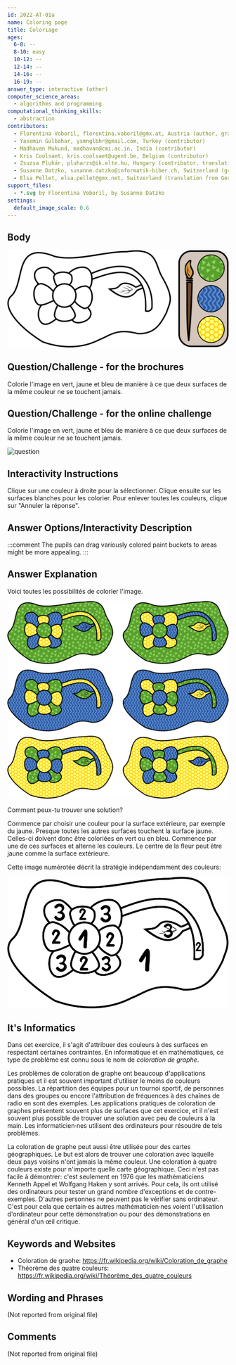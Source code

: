 ```yaml
---
id: 2022-AT-01a
name: Coloring page
title: Coloriage
ages:
  6-8: --
  8-10: easy
  10-12: --
  12-14: --
  14-16: --
  16-19: --
answer_type: interactive (other)
computer_science_areas:
  - algorithms and programming
computational_thinking_skills:
  - abstraction
contributors:
  - Florentina Voboril, florentina.voboril@gmx.at, Austria (author, graphics)
  - Yasemin Gülbahar, ysmnglbhr@gmail.com, Turkey (contributor)
  - Madhavan Mukund, madhavan@cmi.ac.in, India (contributor)
  - Kris Coolsaet, kris.coolsaet@ugent.be, Belgium (contributor)
  - Zsuzsa Pluhár, pluharzs@ik.elte.hu, Hungary (contributor, translation from English into German)
  - Susanne Datzko, susanne.datzko@informatik-biber.ch, Switzerland (graphics)
  - Elsa Pellet, elsa.pellet@gmx.net, Switzerland (translation from German into French)
support_files:
  - *.svg by Florentina Voboril, by Susanne Datzko
settings:
  default_image_scale: 0.6
---
```


[explanation]: graphics/2022-AT-01a-explanation.svg "Explication"
[solutions]: graphics/2022-AT-01a-solutions.svg "Solution"
[taskbody]: graphics/2022-AT-01a-taskbody.svg "Texte de l'exercice"
[question]: interactivity/2022-AT-01a-question_interactive.svg "Question interactive" 


## Body

![taskbody]


## Question/Challenge - for the brochures

Colorie l'image en vert, jaune et bleu de manière à ce que deux surfaces de la même couleur ne se touchent jamais.


## Question/Challenge - for the online challenge

Colorie l'image en vert, jaune et bleu de manière à ce que deux surfaces de la même couleur ne se touchent jamais.

![question]


## Interactivity Instructions

Clique sur une couleur à droite pour la sélectionner. Clique ensuite sur les surfaces blanches pour les colorier. Pour enlever toutes les couleurs, clique sur "Annuler la réponse".


## Answer Options/Interactivity Description

<!-- empty -->

:::comment
The pupils can drag variously colored paint buckets to areas might be more appealing.
:::


## Answer Explanation

Voici toutes les possibilités de colorier l'image.

![solutions]

Comment peux-tu trouver une solution?

Commence par choisir une couleur pour la surface extérieure, par exemple du jaune. Presque toutes les autres surfaces touchent la surface jaune. Celles-ci doivent donc être coloriées en vert ou en bleu. Commence par une de ces surfaces et alterne les couleurs. Le centre de la fleur peut être jaune comme la surface extérieure.

Cette image numérotée décrit la stratégie indépendamment des couleurs:

![explanation]

## It's Informatics

Dans cet exercice, il s'agit d'attribuer des couleurs à des surfaces en respectant certaines contraintes. En informatique et en mathématiques, ce type de problème est connu sous le nom de _coloration de graphe_.

Les problèmes de coloration de graphe ont beaucoup d'applications pratiques et il est souvent important d'utiliser le moins de couleurs possibles. La répartition des équipes pour un tournoi sportif, de personnes dans des groupes ou encore l'attribution de fréquences à des chaînes de radio en sont des exemples. Les applications pratiques de coloration de graphes présentent souvent plus de surfaces que cet exercice, et il n'est souvent plus possible de trouver une solution avec peu de couleurs à la main. Les informaticien·nes utilisent des ordinateurs pour résoudre de tels problèmes.

La coloration de graphe peut aussi être utilisée pour des cartes géographiques. Le but est alors de trouver une coloration avec laquelle deux pays voisins n'ont jamais la même couleur. Une coloration à quatre couleurs existe pour n'importe quelle carte géographique. Ceci n'est pas facile à démontrer: c'est seulement en 1976 que les mathématiciens Kenneth Appel et Wolfgang Haken y sont arrivés. Pour cela, ils ont utilisé des ordinateurs pour tester un grand nombre d'exceptions et de contre-exemples. D'autres personnes ne peuvent pas le vérifier sans ordinateur. C'est pour cela que certain·es autres mathématicien·nes voient l'utilisation d'ordinateur pour cette démonstration ou pour des démonstrations en général d'un œil critique.


## Keywords and Websites

 - Coloration de graohe: https://fr.wikipedia.org/wiki/Coloration_de_graphe
 - Théorème des quatre couleurs: https://fr.wikipedia.org/wiki/Théorème_des_quatre_couleurs


## Wording and Phrases

(Not reported from original file)


## Comments

(Not reported from original file)
